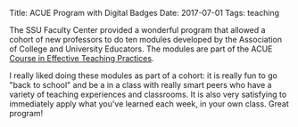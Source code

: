 Title: ACUE Program with Digital Badges
Date: 2017-07-01
Tags: teaching

The SSU Faculty Center provided a wonderful program that allowed a cohort of new professors to do ten modules developed by the Association of College and University Educators. The modules are part of the ACUE [Course in Effective Teaching Practices](http://acue.org/course/).

I really liked doing these modules as part of a cohort: it is really fun to go "back to school" and be a in a class with really smart peers who have a variety of teaching experiences and classrooms. It is also very satisfying to immediately apply what you've learned each week, in your own class. Great program!

<!--

I'm throwing a post up because ACUE provides *digital badges* for the program. Neat.

Well, I don't really know what to do with digital badges, so I'm just going to display them here. Why not?

<div style="-webkit-overflow-scrolling: touch; overflow-y: scroll">
<iframe frameborder="0" scrolling="yes" src="https://acue.credly.com/embed.html#/?user=2274613&badge_count=12&category=0&include_issuer=1&include_title=1&include_recipient=1&include_description=1" width="1276" height="1470"></iframe>
</div>

<iframe frameborder="0" scrolling="no" src="https://acue.credly.com/embed.html#/?member_badge_id=13659222" width="180" height="230"></iframe>
<iframe frameborder="0" scrolling="no" src="https://acue.credly.com/embed.html#/?member_badge_id=13659152" width="180" height="230"></iframe>
<iframe frameborder="0" scrolling="no" src="https://acue.credly.com/embed.html#/?member_badge_id=13968091" width="180" height="230"></iframe>
<iframe frameborder="0" scrolling="no" src="https://acue.credly.com/embed.html#/?member_badge_id=13659170" width="180" height="230"></iframe>
<iframe frameborder="0" scrolling="no" src="https://acue.credly.com/embed.html#/?member_badge_id=13968082" width="180" height="230"></iframe>
<iframe frameborder="0" scrolling="no" src="https://acue.credly.com/embed.html#/?member_badge_id=13659188" width="180" height="230"></iframe>
<iframe frameborder="0" scrolling="no" src="https://acue.credly.com/embed.html#/?member_badge_id=13968071" width="180" height="230"></iframe>
<iframe frameborder="0" scrolling="no" src="https://acue.credly.com/embed.html#/?member_badge_id=13968055" width="180" height="230"></iframe>
<iframe frameborder="0" scrolling="no" src="https://acue.credly.com/embed.html#/?member_badge_id=13968048" width="180" height="230"></iframe>
<iframe frameborder="0" scrolling="no" src="https://acue.credly.com/embed.html#/?member_badge_id=13659205" width="180" height="230"></iframe>
 -->
